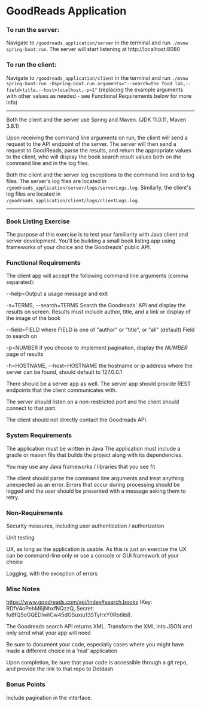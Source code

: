 # GoodReads Application

### To run the server: 
Navigate to `/goodreads_application/server` in the terminal and run `./mvnw spring-boot:run`. The server will start listening at http://localhost:8080
### To run the client: 
Navigate to `/goodreads_application/client` in the terminal and run `./mvnw spring-boot:run -Dspring-boot.run.arguments="--search=the food lab,--field=title,--host=localhost,-p=1"` (replacing the example arguments with other values as needed - see Functional Requirements below for more info)
<hr/>

Both the client and the server use Spring and Maven. (JDK 11.0.11, Maven 3.8.1)

Upon receiving the command line arguments on run, the client will send a request to the API endpoint of the server. The server will then send a request to GoodReads, parse the results, and return the appropriate values to the client, who will display the book search result values both on the command line and in the log files.

Both the client and the server log exceptions to the command line and to log files. 
The server's log files are located in `/goodreads_application/server/logs/serverLogs.log`. Similarly, the client's log files are located in `/goodreads_application/client/logs/clientLogs.log`.

<hr/>

### Book Listing Exercise

The purpose of this exercise is to test your familiarity with Java client and server development.  You'll be building a small book listing app using frameworks of your choice and the Goodreads' public API. 

### Functional Requirements

The client app will accept the following command line arguments (comma separated):

--help=Output a usage message and exit

-s=TERMS, --search=TERMS Search the Goodreads' API and display the results on screen.
Results must include author, title, and a link or display of the image of the book

--field=FIELD where FIELD is one of "author" or "title", or "all" (default)
Field to search on

-p=NUMBER if you choose to implement pagination, display the _NUMBER_ page of results

-h=HOSTNAME, --host=HOSTNAME the hostname or ip address where the server can be found, should default to 127.0.0.1

There should be a server app as well. The server app should provide REST endpoints that the client communicates with. 

The server should listen on a non-restricted port and the client should connect to that port.

The client should not directly contact the Goodreads API.

### System Requirements

The application must be written in Java
The application must include a gradle or maven file that builds the project along with its dependencies.

You may use any Java frameworks / libraries that you see fit

The client should parse the command line arguments and treat anything unexpected as an error. Errors that occur during processing should be logged and the user should be presented with a message asking them to retry.

### Non-Requirements

Security measures, including user authentication / authorization

Unit testing

UX, as long as the application is usable.  As this is just an exercise the UX can be command-line only or use a console or
  GUI framework of your choice

Logging, with the exception of errors

### Misc Notes

https://www.goodreads.com/api/index#search.books (Key: RDfV4oPehM6jNhxfNQzzQ, Secret: fu8fQ5oGQEDlwiICw45dGSuxiu13STyIrxY0Rb6ibI).

The Goodreads search API returns XML. Transform the XML into JSON and only send what your app will need

Be sure to document your code, especially cases where you might have made a different choice in a 'real' application

Upon completion, be sure that your code is accessible through a git repo, and provide the link to that repo to Dotdash

### Bonus Points

Include pagination in the interface.

